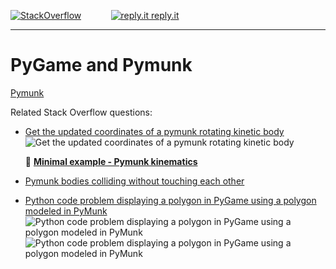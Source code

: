 [![StackOverflow](https://stackexchange.com/users/flair/7322082.png)](https://stackoverflow.com/users/5577765/rabbid76?tab=profile) &nbsp;&nbsp;&nbsp;&nbsp;&nbsp;&nbsp;&nbsp;&nbsp;&nbsp;&nbsp; [![reply.it](../../resource/logo/Repl_it_logo_80.png) reply.it](https://repl.it/repls/folder/PyGame%20Examples)

---

# PyGame and Pymunk

[Pymunk](http://www.pymunk.org/en/latest/)

Related Stack Overflow questions:

- [Get the updated coordinates of a pymunk rotating kinetic body](https://stackoverflow.com/questions/64521750/get-the-updated-coordinates-of-a-pymunk-rotating-kinetic-body/64521960#64521960)  
  ![Get the updated coordinates of a pymunk rotating kinetic body](https://i.sstatic.net/iV1Ij.gif)

  📁 **[Minimal example - Pymunk kinematics](../../examples/minimal_examples/pygame_minimal_pymuk_kinematics_1.py)**

- [Pymunk bodies colliding without touching each other](https://stackoverflow.com/questions/69816874/pymunk-bodies-colliding-without-touching-each-other/69816950#69816950)  
  
- [Python code problem displaying a polygon in PyGame using a polygon modeled in PyMunk](https://stackoverflow.com/questions/70320642/python-code-problem-printing-a-polygon-in-pygame-using-a-polygon-modeled-in-pymu/70322364#70322364)  
  ![Python code problem displaying a polygon in PyGame using a polygon modeled in PyMunk](https://i.sstatic.net/DEdJS.png)
  ![Python code problem displaying a polygon in PyGame using a polygon modeled in PyMunk](https://i.sstatic.net/AMkPA.png)
  